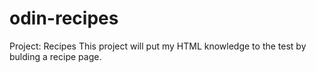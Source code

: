 # odin-recipes
Project: Recipes
This project will put my HTML knowledge to the test by bulding a recipe page.